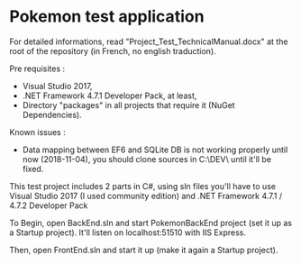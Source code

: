 # Pokemon test application

For detailed informations, read "Project_Test_TechnicalManual.docx" at the root of the repository (in French, no english traduction).

Pre requisites :
- Visual Studio 2017,
- .NET Framework 4.7.1 Developer Pack, at least,
- Directory "packages" in all projects that require it (NuGet Dependencies).

Known issues :
- Data mapping between EF6 and SQLite DB is not working properly until now (2018-11-04), you should clone sources in C:\DEV\ until it'll be fixed.

This test project includes 2 parts in C#, using sln files you'll have to use Visual Studio 2017 (I used community edition) and .NET Framework 4.7.1 / 4.7.2 Developer Pack

To Begin, open BackEnd.sln and start PokemonBackEnd project (set it up as a Startup project).
It'll listen on localhost:51510 with IIS Express.

Then, open FrontEnd.sln and start it up (make it again a Startup project).
